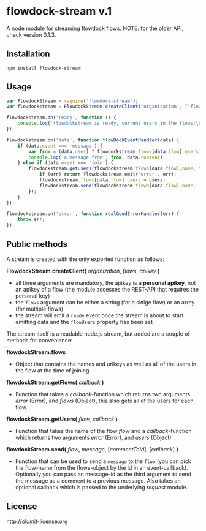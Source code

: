 flowdock-stream v.1
===================

A node module for streaming flowdock flows.
NOTE: for the older API, check version 0.1.3.

Installation
------------

`npm install flowdock-stream`

Usage
-----

```js
var FlowdockStream = require('flowdock-stream');
var flowdockstream = FlowdockStream.createClient('organization', ['flow', 'another'], 'personal-apikey');

flowdockstream.on('ready', function () {
    console.log('flowdockstream is ready, current users in the flows:\r\n', flowdockstream.flows);
});

flowdockstream.on('data', function flowDockEventHandler(data) {
    if (data.event === 'message') {
        var from = (data.user) ? flowdockstream.flows[data.flow].users[data.user] : null;
        console.log('a message from', from, data.content);
    } else if (data.event === 'join') {
        flowdockstream.getUsers(flowdockstream.flows[data.flow].name, function setUsers(err, users) {
            if (err) return flowdockstream.emit('error', err);
            flowdockstream.flows[data.flow].users = users;
            flowdockstream.send(flowdockstream.flows[data.flow].name, 'Hello ' + users[data.user]);
        });
    }
});

flowdockstream.on('error', function realGoodErrorHandler(err) {
    throw err;
});
```

Public methods
--------------

A stream is created with the only exported function as follows:


__FlowdockStream.createClient(__ *organization*, *flows*, *apikey* __)__
    
  - all three arguments are mandatory, the apikey is a __personal apikey__, not an apikey of a flow (the module accesses the REST-API that requires the personal key)
  - the `flows` argument can be either a string (for a sinlge flow) or an array (for multiple flows)
  - the stream will emit a `ready` event once the stream is about to start emitting data and the `flowUsers` property has been set

The stream itself is a readable node.js stream, but added are a couple of methods for convenience:

__flowdockStream.flows__
    
  - Object that contains the names and urikeys as well as all of the users in the flow at the time of joining.


__flowdockStream.getFlows(__ *callback* __)__
    
  - Function that takes a *callback*-function which returns two arguments *error* (Error), and *flows* (Object), this also gets all of the users for each flow.


__flowdockStream.getUsers(__ *flow*, *callback* __)__
    
  - Function that takes the name of the flow *flow* and a *callback*-function which returns two arguments *error* (Error), and *users* (Object)


__flowdockStream.send(__ *flow*, *message*, [*commentToId*], [*callback*] __)__

  - Function that can be used to send a `message` to the `flow` (you can pick the flow-name from the flows-object by the id in an event-callback). Optionally you can pass an message-id as the third argument to send the message as a comment to a previous message. Also takes an optional callback which is passed to the underlying *request* module.


License
-------
http://ok.mit-license.org
